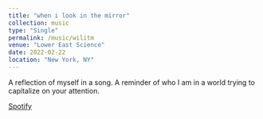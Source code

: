 ```yaml
---
title: "when i look in the mirror"
collection: music
type: "Single"
permalink: /music/wilitm
venue: "Lower East Science"
date: 2022-02-22
location: "New York, NY"
---
```


A reflection of myself in a song. A reminder of who I am in a world trying to capitalize on your attention.

[Spotify](https://open.spotify.com/track/1s7MpEbNs0x4FFBvLIMfDg?si=ba36666807b9434f)
